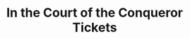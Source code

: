 ---
title: "In the Court of the Conqueror Tickets"
redirect_to: https://mpv.tickets.com/?agency=SSCV_PL_MPV&orgid=54531&eventId=104161#/event/E104161/ticketlist/?view=pricescales&minPrice=0&maxPrice=0&quantity=1&sort=price_desc&ada=false&seatSelection=false&onlyCoupon=true&onlyVoucher=false
permalink: /s/court/
redirect_from: /court/
---